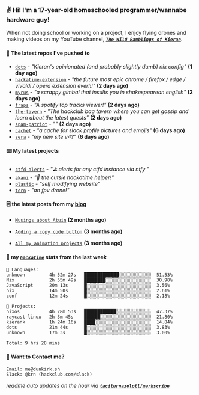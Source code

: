 ### ✌️ Hi! I'm a 17-year-old homeschooled programmer/wannabe hardware guy!

When not doing school or working on a project, I enjoy flying drones and making videos on my YouTube channel, [**_`The Wild Ramblings of Kieran`_**](https://youtube.com/@kieran.rambles).

#### 👷 The latest repos I've pushed to

- [`dots`](https://github.com/taciturnaxolotl/dots) - _"Kieran's opinionated (and probably slightly dumb) nix config"_ **(1 day ago)**
- [`hackatime-extension`](https://github.com/taciturnaxolotl/hackatime-extension) - _"the future most epic chrome / firefox / edge / vivaldi / opera extension ever!!!"_ **(2 days ago)**
- [`myrus`](https://github.com/taciturnaxolotl/myrus) - _"a scrappy gimbal that insults you in shakespearean english"_ **(2 days ago)**
- [`fraps`](https://github.com/taciturnaxolotl/fraps) - _"A spotify top tracks viewer!"_ **(2 days ago)**
- [`the-tavern`](https://github.com/taciturnaxolotl/the-tavern) - _"The hackclub bag tavern where you can get gossip and learn about the latest quests"_ **(2 days ago)**
- [`spam-patriot`](https://github.com/taciturnaxolotl/spam-patriot) - _""_ **(2 days ago)**
- [`cachet`](https://github.com/taciturnaxolotl/cachet) - _"a cache for slack profile pictures and emojis"_ **(6 days ago)**
- [`zera`](https://github.com/taciturnaxolotl/zera) - _"my new site v4?"_ **(6 days ago)**

#### ⌨️ My latest projects

- [`ctfd-alerts`](https://github.com/taciturnaxolotl/ctfd-alerts) - _"⛳ alerts for any ctfd instance via ntfy "_
- [`akami`](https://github.com/taciturnaxolotl/akami) - _"🌷 the cutsie hackatime helper!"_
- [`plastic`](https://github.com/taciturnaxolotl/plastic) - _"self modifying website"_
- [`tern`](https://github.com/taciturnaxolotl/tern) - _"an fpv drone!"_

#### 🗒️ the latest posts from my [blog](https://dunkirk.sh)

- [`Musings about Atuin`](https://dunkirk.sh/blog/atuin/) **(2 months ago)**

- [`Adding a copy code button`](https://dunkirk.sh/blog/adding-a-copy-button/) **(3 months ago)**

- [`All my animation projects`](https://dunkirk.sh/blog/my-animations/) **(3 months ago)**



#### 📡 my [_`hackatime`_](https://waka.hackclub.com) stats from the last week

```text
💾 Languages:
unknown         4h 52m 27s   █████████████░░░░░░░░░░░░  51.53%
Nix             2h 55m 49s   ████████░░░░░░░░░░░░░░░░░  30.98%
JavaScript      20m 13s      █░░░░░░░░░░░░░░░░░░░░░░░░  3.56%
nix             14m 50s      █░░░░░░░░░░░░░░░░░░░░░░░░  2.61%
conf            12m 24s      █░░░░░░░░░░░░░░░░░░░░░░░░  2.18%

💼 Projects:
nixos           4h 28m 53s   ████████████░░░░░░░░░░░░░  47.37%
raycast-linux   2h 3m 45s    ██████░░░░░░░░░░░░░░░░░░░  21.80%
kierank         1h 24m 16s   ████░░░░░░░░░░░░░░░░░░░░░  14.84%
dots            21m 44s      █░░░░░░░░░░░░░░░░░░░░░░░░  3.83%
unknown         17m 3s       █░░░░░░░░░░░░░░░░░░░░░░░░  3.00%

Total: 9 hrs 28 mins
```

#### 📮 Want to Contact me?

```text
Email: me@dunkirk.sh
Slack: @krn (hackclub.com/slack)
```

_readme auto updates on the hour via [**`taciturnaxolotl/markscribe`**](https://github.com/taciturnaxolotl/markscribe)_
